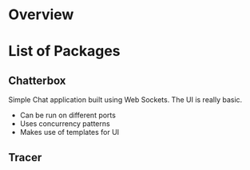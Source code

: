 # Overview

# List of Packages

## Chatterbox

Simple Chat application built using Web Sockets. The UI is really basic.
- Can be run on different ports
- Uses concurrency patterns
- Makes use of templates for UI

## Tracer
